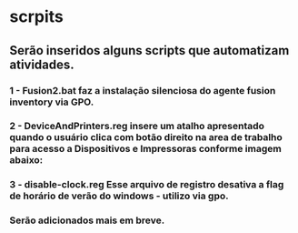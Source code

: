 # scrpits

## Serão inseridos alguns scripts que automatizam atividades.

### 1 - Fusion2.bat faz a instalação silenciosa do agente fusion inventory via GPO.

### 2 - DeviceAndPrinters.reg insere um atalho apresentado quando o usuário clica com botão direito na area de trabalho para acesso a Dispositivos e Impressoras conforme imagem abaixo:

### 3 - disable-clock.reg Esse arquivo de registro desativa a flag de horário de verão do windows - utilizo via gpo.

### Serão adicionados mais em breve.
